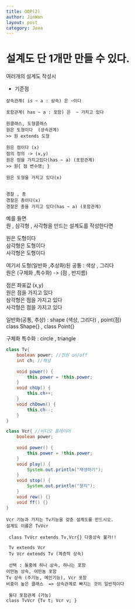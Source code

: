 ```yaml
---
title: OOP(2)
author: JinWon
layout: post
category: Java
---
```


# 설계도 단 1개만 만들 수 있다.

여러개의 설계도 작성시

* 기준점
~~~
상속관계( is ~ a : 상속) 은 ~이다

포함관계( has ~ a : 포함) 은  ~ 가지고 있다
~~~

~~~
원클래스, 도형클래스
원은 도형이다  (상속관계)
>> 원 extends 도형

원은 점이다 (x)
점의 정의 -> (x,y)
원은 점을 가지고있다(has ~ a) (포함관계)
>> 원{ 점 변수명; }

원은 도형을 가지고 있다(x)


경찰 , 총
경찰은 총이다(x)
경찰은 총을 가지고 있다(has ~ a) (포함관계)
~~~

예를 들면 <br>
원 , 삼각형 , 사각형을 만드는 설계도를 작성한다면 <br>

원은 도형이다 <br>
삼각형은 도형이다 <br>
사각형은 도형이다 <br>

여기서 도형(일반화 ,추상화)된 공통 : 색상 , 그리다 <br>
원은 (구체화 ,특수화) -> (점 , 반지름) <br>

점은 좌표값 (x,y) <br>
원은 점을 가지고 있다 <br>
삼각형은 점을 가지고 있다 <br>
사각형은 점을 가지고 있다

일반화(공통, 추상) : shape (색상, 그리다) , point(점) <br>
class Shape{} , class Point{}

구체화 특수화 : circle , triangle 

~~~java
class Tv{
	boolean power; //전원 on/off
	int ch; //채널
	
	void power() {
		this.power = !this.power;
	}
	void chUp() {
		this.ch++;
	}
	void chDown() {
		this.ch--;
	}
}

class Vcr{ //비디오 플레이어
	boolean power;
	
	void power() {
		this.power = !this.power;
	}
	void play() {
		System.out.println("재생하기");
	}
	void stop() {
		System.out.println("정지");
	}
	void rew() {}
	void ff() {}
}
~~~

~~~
Vcr 기능과 가지는 Tv기능을 갖춘 설계도를 만드시오.
설계도 이름은 TvVcr

 class TvVcr extends Tv,Vcr{} 다중상속 불가!!

 Tv extends Vcr
 Tv Vcr extends Tv (계층적 상속)

 선택 : 둘중에 하나 상속, 하나는 포함
어떤놈 상속, 어떤놈 포함
Tv 상속 (주기능, 메인기능), Vcr 포함
비중이 높은 클래스  => 상속관계로 빠지는 것이 일반적이다

 둘다 포함관계 (가능)
class TvVcr {Tv t; Vcr v; }
~~~